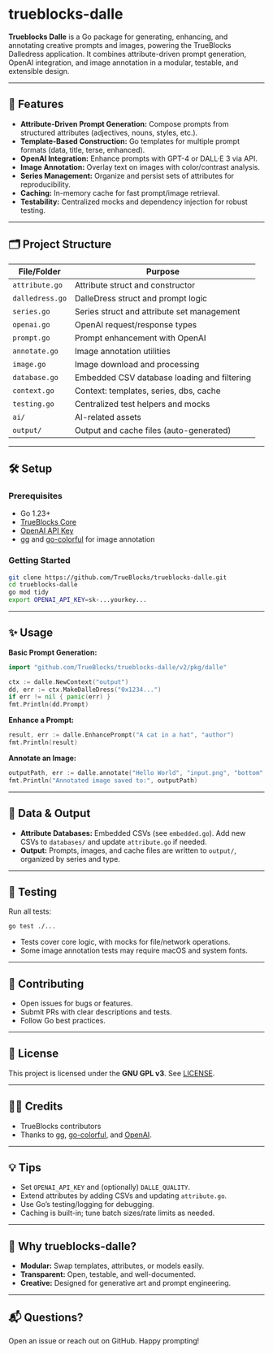 # trueblocks-dalle

**Trueblocks Dalle** is a Go package for generating, enhancing, and annotating creative prompts and images, powering the TrueBlocks Dalledress application. It combines attribute-driven prompt generation, OpenAI integration, and image annotation in a modular, testable, and extensible design.

---

## 🚀 Features

- **Attribute-Driven Prompt Generation:** Compose prompts from structured attributes (adjectives, nouns, styles, etc.).
- **Template-Based Construction:** Go templates for multiple prompt formats (data, title, terse, enhanced).
- **OpenAI Integration:** Enhance prompts with GPT-4 or DALL·E 3 via API.
- **Image Annotation:** Overlay text on images with color/contrast analysis.
- **Series Management:** Organize and persist sets of attributes for reproducibility.
- **Caching:** In-memory cache for fast prompt/image retrieval.
- **Testability:** Centralized mocks and dependency injection for robust testing.

---

## 🗂️ Project Structure

| File/Folder     | Purpose                                     |
| --------------- | ------------------------------------------- |
| `attribute.go`  | Attribute struct and constructor            |
| `dalledress.go` | DalleDress struct and prompt logic          |
| `series.go`     | Series struct and attribute set management  |
| `openai.go`     | OpenAI request/response types               |
| `prompt.go`     | Prompt enhancement with OpenAI              |
| `annotate.go`   | Image annotation utilities                  |
| `image.go`      | Image download and processing               |
| `database.go`   | Embedded CSV database loading and filtering |
| `context.go`    | Context: templates, series, dbs, cache      |
| `testing.go`    | Centralized test helpers and mocks          |
| `ai/`           | AI-related assets                           |
| `output/`       | Output and cache files (auto-generated)     |

---

## 🛠️ Setup

### Prerequisites

- Go 1.23+
- [TrueBlocks Core](https://github.com/TrueBlocks/trueblocks-core)
- [OpenAI API Key](https://platform.openai.com/account/api-keys)
- [gg](https://github.com/fogleman/gg) and [go-colorful](https://github.com/lucasb-eyer/go-colorful) for image annotation

### Getting Started

```bash
git clone https://github.com/TrueBlocks/trueblocks-dalle.git
cd trueblocks-dalle
go mod tidy
export OPENAI_API_KEY=sk-...yourkey...
```

---

## ✨ Usage

**Basic Prompt Generation:**
```go
import "github.com/TrueBlocks/trueblocks-dalle/v2/pkg/dalle"

ctx := dalle.NewContext("output")
dd, err := ctx.MakeDalleDress("0x1234...")
if err != nil { panic(err) }
fmt.Println(dd.Prompt)
```

**Enhance a Prompt:**
```go
result, err := dalle.EnhancePrompt("A cat in a hat", "author")
fmt.Println(result)
```

**Annotate an Image:**
```go
outputPath, err := dalle.annotate("Hello World", "input.png", "bottom", 0.1)
fmt.Println("Annotated image saved to:", outputPath)
```

---

## 🧩 Data & Output

- **Attribute Databases:** Embedded CSVs (see `embedded.go`). Add new CSVs to `databases/` and update `attribute.go` if needed.
- **Output:** Prompts, images, and cache files are written to `output/`, organized by series and type.

---

## 🧪 Testing

Run all tests:
```bash
go test ./...
```
- Tests cover core logic, with mocks for file/network operations.
- Some image annotation tests may require macOS and system fonts.

---

## 📝 Contributing

- Open issues for bugs or features.
- Submit PRs with clear descriptions and tests.
- Follow Go best practices.

---

## 📜 License

This project is licensed under the **GNU GPL v3**. See [LICENSE](./LICENSE).

---

## 👩‍💻 Credits

- TrueBlocks contributors
- Thanks to [gg](https://github.com/fogleman/gg), [go-colorful](https://github.com/lucasb-eyer/go-colorful), and [OpenAI](https://openai.com/).

---

## 💡 Tips

- Set `OPENAI_API_KEY` and (optionally) `DALLE_QUALITY`.
- Extend attributes by adding CSVs and updating `attribute.go`.
- Use Go’s testing/logging for debugging.
- Caching is built-in; tune batch sizes/rate limits as needed.

---

## 🌈 Why trueblocks-dalle?

- **Modular:** Swap templates, attributes, or models easily.
- **Transparent:** Open, testable, and well-documented.
- **Creative:** Designed for generative art and prompt engineering.

---

## 📬 Questions?

Open an issue or reach out on GitHub. Happy prompting!
